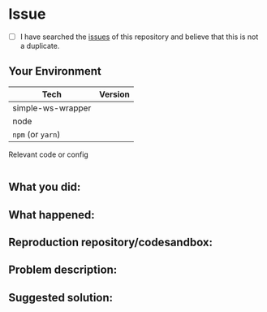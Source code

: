 <!-- Provide a general summary of the issue in the Title above -->
<!--
Thanks for your interest in the project ❤️. I appreciate bugs filed and PRs submitted!
Please make sure that you are familiar with and follow the Code of Conduct for
this project (found in the CODE_OF_CONDUCT.md file).

Please fill out this template with all the relevant information so we can
understand what's going on and fix the issue.
-->

# Issue

<!-- Also, to avoid duplicate issues, please check off the following list. -->
<!-- Checked checkbox should look like this: [x] -->

- [ ] I have searched the [issues](https://github.com/GabrielDuarteM/simple-ws-wrapper/issues) of this repository and believe that this is not a duplicate.

## Your Environment

<!--- Include as many relevant details about the environment with which you experienced the bug. -->

| Tech              | Version |
| ----------------- | ------- |
| simple-ws-wrapper |         |
| node              |         |
| `npm` (or `yarn`) |         |

Relevant code or config

```javascript
```

## What you did:

## What happened:

<!-- Please provide the full error message/screenshots/anything -->

## Reproduction repository/codesandbox:

<!--
If possible, please create a repository/codesandbox that reproduces the issue with the
minimal amount of code possible.
-->

## Problem description:

## Suggested solution:
